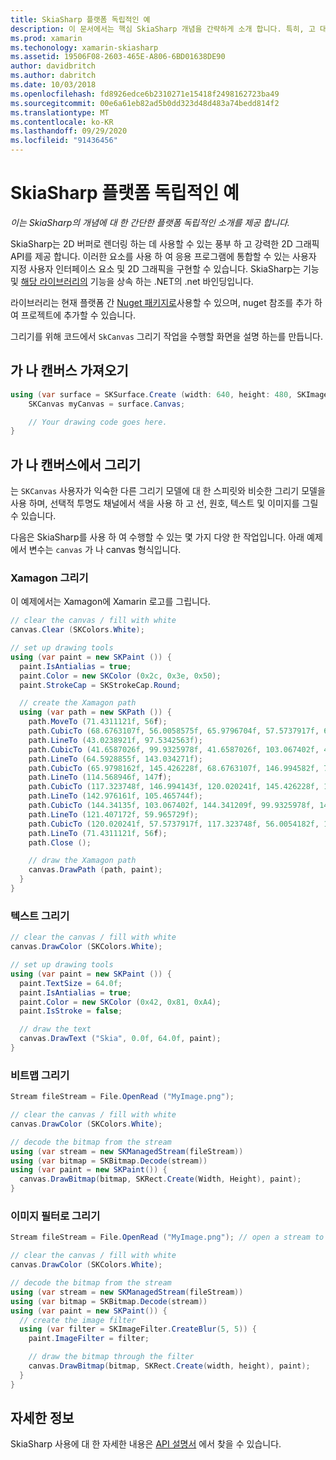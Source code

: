 ```yaml
---
title: SkiaSharp 플랫폼 독립적인 예
description: 이 문서에서는 핵심 SkiaSharp 개념을 간략하게 소개 합니다. 특히, 고 대 중 캔버스를 가져오고 그리는 방법을 설명 합니다.
ms.prod: xamarin
ms.techonology: xamarin-skiasharp
ms.assetid: 19506F08-2603-465E-A806-6BD01638DE90
author: davidbritch
ms.author: dabritch
ms.date: 10/03/2018
ms.openlocfilehash: fd8926edce6b2310271e15418f2498162723ba49
ms.sourcegitcommit: 00e6a61eb82ad5b0dd323d48d483a74bedd814f2
ms.translationtype: MT
ms.contentlocale: ko-KR
ms.lasthandoff: 09/29/2020
ms.locfileid: "91436456"
---
```

# <a name="skiasharp-platform-independent-examples"></a>SkiaSharp 플랫폼 독립적인 예

_이는 SkiaSharp의 개념에 대 한 간단한 플랫폼 독립적인 소개를 제공 합니다._

SkiaSharp는 2D 버퍼로 렌더링 하는 데 사용할 수 있는 풍부 하 고 강력한 2D 그래픽 API를 제공 합니다.  이러한 요소를 사용 하 여 응용 프로그램에 통합할 수 있는 사용자 지정 사용자 인터페이스 요소 및 2D 그래픽을 구현할 수 있습니다. SkiaSharp는 기능 및 [해당 라이브러리의](https://skia.org) 기능을 상속 하는 .NET의 .net 바인딩입니다.

라이브러리는 현재 플랫폼 간 [Nuget 패키지로](https://www.nuget.org/packages/SkiaSharp)사용할 수 있으며, nuget 참조를 추가 하 여 프로젝트에 추가할 수 있습니다.

그리기를 위해 코드에서 `SkCanvas` 그리기 작업을 수행할 화면을 설명 하는를 만듭니다.

## <a name="obtaining-an-skcanvas"></a>가 나 캔버스 가져오기

```csharp
using (var surface = SKSurface.Create (width: 640, height: 480, SKImageInfo.PlatformColorType, SKAlphaType.Premul)) {
    SKCanvas myCanvas = surface.Canvas;

    // Your drawing code goes here.
}
```

## <a name="drawing-on-skcanvas"></a>가 나 캔버스에서 그리기

는 `SKCanvas` 사용자가 익숙한 다른 그리기 모델에 대 한 스피릿와 비슷한 그리기 모델을 사용 하며, 선택적 투명도 채널에서 색을 사용 하 고 선, 원호, 텍스트 및 이미지를 그릴 수 있습니다.

다음은 SkiaSharp를 사용 하 여 수행할 수 있는 몇 가지 다양 한 작업입니다.  아래 예제에서 변수는 `canvas` 가 나 canvas 형식입니다.

### <a name="drawing-xamagon"></a>Xamagon 그리기

이 예제에서는 Xamagon에 Xamarin 로고를 그립니다.

```csharp
// clear the canvas / fill with white
canvas.Clear (SKColors.White);

// set up drawing tools
using (var paint = new SKPaint ()) {
  paint.IsAntialias = true;
  paint.Color = new SKColor (0x2c, 0x3e, 0x50);
  paint.StrokeCap = SKStrokeCap.Round;

  // create the Xamagon path
  using (var path = new SKPath ()) {
    path.MoveTo (71.4311121f, 56f);
    path.CubicTo (68.6763107f, 56.0058575f, 65.9796704f, 57.5737917f, 64.5928855f, 59.965729f);
    path.LineTo (43.0238921f, 97.5342563f);
    path.CubicTo (41.6587026f, 99.9325978f, 41.6587026f, 103.067402f, 43.0238921f, 105.465744f);
    path.LineTo (64.5928855f, 143.034271f);
    path.CubicTo (65.9798162f, 145.426228f, 68.6763107f, 146.994582f, 71.4311121f, 147f);
    path.LineTo (114.568946f, 147f);
    path.CubicTo (117.323748f, 146.994143f, 120.020241f, 145.426228f, 121.407172f, 143.034271f);
    path.LineTo (142.976161f, 105.465744f);
    path.CubicTo (144.34135f, 103.067402f, 144.341209f, 99.9325978f, 142.976161f, 97.5342563f);
    path.LineTo (121.407172f, 59.965729f);
    path.CubicTo (120.020241f, 57.5737917f, 117.323748f, 56.0054182f, 114.568946f, 56f);
    path.LineTo (71.4311121f, 56f);
    path.Close ();

    // draw the Xamagon path
    canvas.DrawPath (path, paint);
  }
}
```

### <a name="drawing-text"></a>텍스트 그리기

```csharp
// clear the canvas / fill with white
canvas.DrawColor (SKColors.White);

// set up drawing tools
using (var paint = new SKPaint ()) {
  paint.TextSize = 64.0f;
  paint.IsAntialias = true;
  paint.Color = new SKColor (0x42, 0x81, 0xA4);
  paint.IsStroke = false;

  // draw the text
  canvas.DrawText ("Skia", 0.0f, 64.0f, paint);
}
```

### <a name="drawing-bitmaps"></a>비트맵 그리기

```csharp
Stream fileStream = File.OpenRead ("MyImage.png");

// clear the canvas / fill with white
canvas.DrawColor (SKColors.White);

// decode the bitmap from the stream
using (var stream = new SKManagedStream(fileStream))
using (var bitmap = SKBitmap.Decode(stream))
using (var paint = new SKPaint()) {
  canvas.DrawBitmap(bitmap, SKRect.Create(Width, Height), paint);
}
```

### <a name="drawing-with-image-filters"></a>이미지 필터로 그리기

```csharp
Stream fileStream = File.OpenRead ("MyImage.png"); // open a stream to an image file

// clear the canvas / fill with white
canvas.DrawColor (SKColors.White);

// decode the bitmap from the stream
using (var stream = new SKManagedStream(fileStream))
using (var bitmap = SKBitmap.Decode(stream))
using (var paint = new SKPaint()) {
  // create the image filter
  using (var filter = SKImageFilter.CreateBlur(5, 5)) {
    paint.ImageFilter = filter;

    // draw the bitmap through the filter
    canvas.DrawBitmap(bitmap, SKRect.Create(width, height), paint);
  }
}
```

## <a name="more-information"></a>자세한 정보

SkiaSharp 사용에 대 한 자세한 내용은 [API 설명서](/dotnet/api/skiasharp) 에서 찾을 수 있습니다.